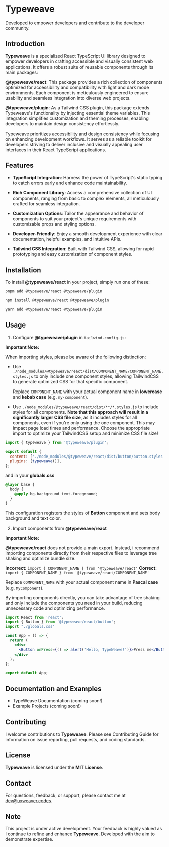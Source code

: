 # Typeweave

Developed to empower developers and contribute to the developer community.

## Introduction

**Typeweave** is a specialized React TypeScript UI library designed to empower developers in crafting accessible and visually consistent web applications. It offers a robust suite of reusable components through its main packages:

**@typeweave/react**: This package provides a rich collection of components optimized for accessibility and compatibility with light and dark mode environments. Each component is meticulously engineered to ensure usability and seamless integration into diverse web projects.

**@typeweave/plugin**: As a Tailwind CSS plugin, this package extends Typeweave's functionality by injecting essential theme variables. This integration simplifies customization and theming processes, enabling developers to maintain design consistency effortlessly.

Typeweave prioritizes accessibility and design consistency while focusing on enhancing development workflows. It serves as a reliable toolkit for developers striving to deliver inclusive and visually appealing user interfaces in their React TypeScript applications.

## Features

- **TypeScript Integration**: Harness the power of TypeScript's static typing to catch errors early and enhance code maintainability.

- **Rich Component Library**: Access a comprehensive collection of UI components, ranging from basic to complex elements, all meticulously crafted for seamless integration.

- **Customization Options**: Tailor the appearance and behavior of components to suit your project's unique requirements with customizable props and styling options.

- **Developer-Friendly**: Enjoy a smooth development experience with clear documentation, helpful examples, and intuitive APIs.

- **Tailwind CSS Integration**: Built with Tailwind CSS, allowing for rapid prototyping and easy customization of component styles.

## Installation

To install **@typeweave/react** in your project, simply run one of these:

```bash
pnpm add @typeweave/react @typeweave/plugin
```

```bash
npm install @typeweave/react @typeweave/plugin
```

```bash
yarn add @typeweave/react @typeweave/plugin
```

## Usage

1. Configure **@typeweave/plugin** in `tailwind.config.js`:

**Important Note:**

When importing styles, please be aware of the following distinction:
* Use `./node_modules/@typeweave/react/dist/COMPONENT_NAME/COMPONENT_NAME.styles.js` to only include one component styles, allowing TailwindCSS to generate optimized CSS for that specific component.

  Replace `COMPONENT_NAME` with your actual component name in **lowercase** and **kebab case** (e.g. `my-component`).
  
* Use `./node_modules/@typeweave/react/dist/**/*.styles.js` to include styles for all components. **Note that this approach will result in a significantly larger CSS file size**, as it includes styles for all components, even if you're only using the one component. This may impact page load times and performance.
Choose the appropriate import to optimize your TailwindCSS setup and minimize CSS file size!

```js
import { typeweave } from '@typeweave/plugin';

export default {
  content: ['./node_modules/@typeweave/react/dist/button/button.styles.js'], // styles for button component
  plugins: [typeweave()],
};
```

and in your **globals.css**

```css
@layer base {
  body {
    @apply bg-background text-foreground;
  }
}
```

This configuration registers the styles of **Button** component and sets body background and text color.

2. Import components from **@typeweave/react**

**Important Note:**

**@typeweave/react** does not provide a main export. Instead, i recommend importing components directly from their respective files to leverage tree shaking and optimize bundle size.

**Incorrect:** `import { COMPONENT_NAME } from '@typeweave/react'`
**Correct:** `import { COMPONENT_NAME } from '@typeweave/react/COMPONENT_NAME'`

  Replace `COMPONENT_NAME` with your actual component name in **Pascal case** (e.g. `MyComponent`).

By importing components directly, you can take advantage of tree shaking and only include the components you need in your build, reducing unnecessary code and optimizing performance.

```jsx
import React from 'react';
import { Button } from '@typeweave/react/button';
import "./globals.css'

const App = () => {
  return (
    <div>
      <Button onPress={() => alert('Hello, TypeWeave!')}>Press me</Button>
    </div>
  );
};

export default App;
```

## Documentation and Examples

- TypeWeave Documentation (coming soon!)
- Example Projects (coming soon!)

## Contributing

I welcome contributions to **Typeweave**. Please see Contributing Guide for information on issue reporting, pull requests, and coding standards.

## License

**Typeweave** is licensed under the **MIT License**.

## Contact

For questions, feedback, or support, please contact me at dev@uxweaver.codes.

## Note

This project is under active development. Your feedback is highly valued as I continue to refine and enhance **Typeweave**. Developed with the aim to demonstrate expertise.
